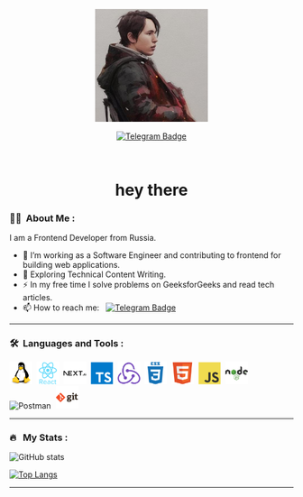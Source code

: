 
<p align="center">
  <img src="https://github.com/koderhun/koderhun/blob/main/7428812.jpeg?raw=true" width="200"/>
</p>
<p align="center">
  <a href="http://t.me/koderhun" target="_blank">
    <img src="https://img.shields.io/badge/Telegram-blue?style=for-the-badge&logo=telegram&logoColor=white" alt="Telegram Badge">
  </a>
</p>
<p align="center"><img src="https://komarev.com/ghpvc/?username=koderhun&style=flat-square&color=green" alt=""></p>

<h1 align="center">hey there</h1>

### :woman_technologist: &nbsp;About Me :

I am a Frontend Developer from Russia.

- 🔭 I’m working as a Software Engineer and contributing to frontend for building web applications.
- 🌱 Exploring Technical Content Writing.
- ⚡ In my free time I solve problems on GeeksforGeeks and read tech articles.
- 📫 How to reach me: &nbsp; [![Telegram Badge](https://img.shields.io/badge/-Telegram-blue?style=flat&logo=Telegram&logoColor=white)](http://t.me/koderhun)

---

### 🛠 &nbsp;Languages and Tools :

<p>
<img src="https://github.com/devicons/devicon/blob/master/icons/linux/linux-original.svg" title="Linux" alt="Linux" width="40" height="40"/>&nbsp;
<img src="https://github.com/devicons/devicon/blob/master/icons/react/react-original-wordmark.svg" title="React" alt="React" width="40" height="40"/>&nbsp;
<img src="https://github.com/devicons/devicon/blob/master/icons/nextjs/nextjs-original-wordmark.svg" title="Next" alt="Next" width="40" height="40"/>&nbsp;
<img src="https://github.com/devicons/devicon/blob/master/icons/typescript/typescript-original.svg" title="typescript" alt="typescript" width="40" height="40"/>&nbsp;
<img src="https://github.com/devicons/devicon/blob/master/icons/redux/redux-original.svg" title="Redux" alt="Redux " width="40" height="40"/>&nbsp;
<img src="https://github.com/devicons/devicon/blob/master/icons/css3/css3-plain-wordmark.svg"  title="CSS3" alt="CSS" width="40" height="40"/>&nbsp;
<img src="https://github.com/devicons/devicon/blob/master/icons/html5/html5-original.svg" title="HTML5" alt="HTML" width="40" height="40"/>&nbsp;
<img src="https://github.com/devicons/devicon/blob/master/icons/javascript/javascript-original.svg" title="JavaScript" alt="JavaScript" width="40" height="40"/>&nbsp;
<img src="https://github.com/devicons/devicon/blob/master/icons/nodejs/nodejs-original-wordmark.svg" title="NodeJS" alt="NodeJS" width="40" height="40"/>&nbsp;
<img src="https://www.vectorlogo.zone/logos/getpostman/getpostman-icon.svg" title="Postman"  alt="Postman" width="40" height="40"/>&nbsp;
<img src="https://github.com/devicons/devicon/blob/master/icons/git/git-original-wordmark.svg" title="Git" **alt="Git" width="40" height="40"/>&nbsp;
</p>

---

### 🔥 &nbsp; My Stats :

![GitHub stats](https://github-readme-stats.vercel.app/api?username=koderhun\&hide=contribs,issues)

[![Top Langs](https://github-readme-stats.vercel.app/api/top-langs/?username=koderhun&layout=compact)](https://github.com/anuraghazra/github-readme-stats)

---
